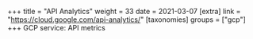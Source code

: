 +++
title = "API Analytics"
weight = 33
date = 2021-03-07
[extra]
link = "https://cloud.google.com/api-analytics/"
[taxonomies]
groups = ["gcp"]
+++
GCP service: API metrics

